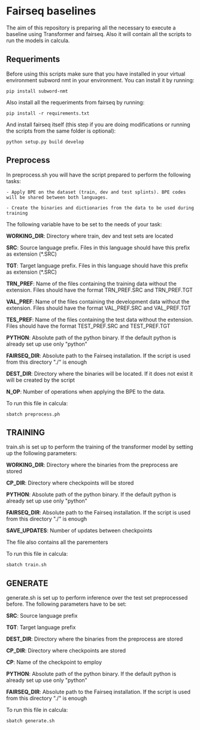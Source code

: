 # Fairseq baselines

The aim of this repository is preparing all the necessary to execute a baseline using Transformer and fairseq. Also it will contain all the scripts to run the models in calcula.

## Requeriments

Before using this scripts make sure that you have installed in your virtual environment subword nmt in your environment. You can install it by running:

    pip install subword-nmt

Also install all the requeriments from fairseq by running:

    pip install -r requirements.txt

And install fairseq itself (this step if you are doing modifications or running the scripts from the same folder is optional):

    python setup.py build develop

## Preprocess

In preprocess.sh you will have the script prepared to perform the following tasks:

    - Apply BPE on the dataset (train, dev and test splints). BPE codes will be shared between both languages.

    - Create the binaries and dictionaries from the data to be used during training

The following variable have to be set to the needs of your task:

**WORKING_DIR**: Directory where train, dev and test sets are located

**SRC**: Source language prefix. Files in this language should have this prefix as extension (*.SRC)

**TGT**: Target language prefix. Files in this language should have this prefix as extension (*.SRC)

**TRN_PREF**: Name of the files containing the training data without the extension. Files should have the format TRN_PREF.SRC and TRN_PREF.TGT

**VAL_PREF**: Name of the files containing the development data without the extension. Files should have the format VAL_PREF.SRC and VAL_PREF.TGT

**TES_PREF**: Name of the files containing the test data without the extension. Files should have the format TEST_PREF.SRC and TEST_PREF.TGT

**PYTHON**: Absolute path of the python binary. If the default python is already set up use only "python"

**FAIRSEQ_DIR**: Absolute path to the Fairseq installation. If the script is used from this directory "./" is enough

**DEST_DIR**: Directory where the binaries will be located. If it does not exist it will be created by the script

**N_OP**: Number of operations when applying the BPE to the data.

To run this file in calcula:

    sbatch preprocess.ph

## TRAINING

train.sh is set up to perform the training of the transformer model by setting up the following parameters:

**WORKING_DIR**: Directory where the binaries from the preprocess are stored

**CP_DIR**: Directory where checkpoints will be stored

**PYTHON**: Absolute path of the python binary. If the default python is already set up use only "python"

**FAIRSEQ_DIR**: Absolute path to the Fairseq installation. If the script is used from this directory "./" is enough

**SAVE_UPDATES**: Number of updates between checkpoints 

The file also contains all the parementers

To run this file in calcula:

    sbatch train.sh

## GENERATE

generate.sh is set up to perform inference over the test set preprocessed before. The following parameters have to be set:

**SRC**: Source language prefix

**TGT**: Target language prefix

**DEST_DIR**: Directory where the binaries from the preprocess are stored

**CP_DIR**: Directory where checkpoints are stored

**CP**: Name of the checkpoint to employ 

**PYTHON**: Absolute path of the python binary. If the default python is already set up use only "python"

**FAIRSEQ_DIR**: Absolute path to the Fairseq installation. If the script is used from this directory "./" is enough

To run this file in calcula:

    sbatch generate.sh





